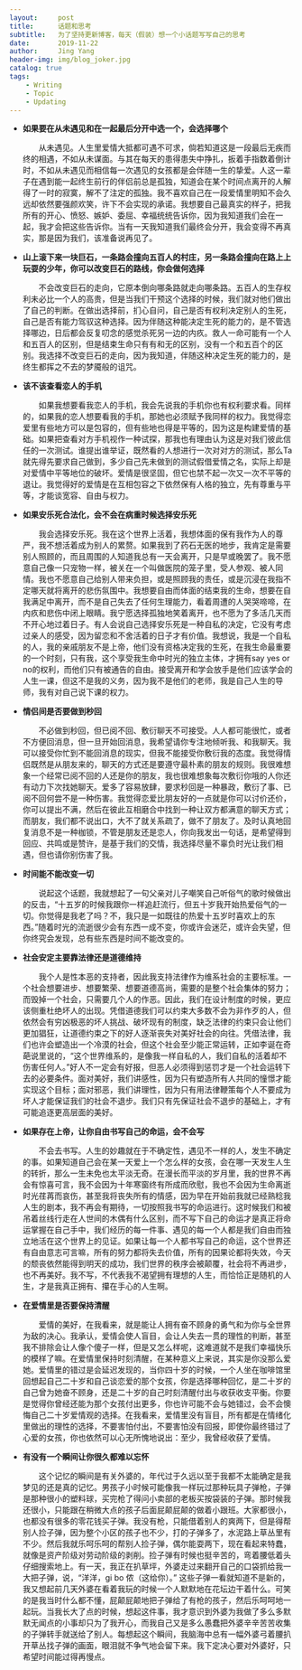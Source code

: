 ```yaml
---
layout:     post
title:      话题和思考
subtitle:   为了坚持更新博客，每天（假装）想一个小话题写写自己的思考
date:       2019-11-22
author:     Jing Yang
header-img: img/blog_joker.jpg
catalog: true
tags:
    - Writing
    - Topic
    - Updating
---
```


* **如果要在从未遇见和在一起最后分开中选一个，会选择哪个**

  &emsp;&emsp;从未遇见。人生里爱情大抵都可遇不可求，倘若知道这是一段最后无疾而终的相遇，不如从未谋面。与其在每天的患得患失中挣扎，扳着手指数着倒计时，不如从未遇见而相信每一次遇见的女孩都是会伴随一生的挚爱。人这一辈子在遇到能一起终生前行的伴侣前总是孤独，知道会在某个时间点离开的人解得了一时的寂寞，解不了注定的孤独。我不喜欢自己在一段爱情里明知不会久远却依然要强颜欢笑，许下不会实现的承诺。我想要自己最真实的样子，把我所有的开心、愤怒、嫉妒、委屈、幸福统统告诉你，因为我知道我们会在一起，我才会把这些告诉你。当有一天我知道我们最终会分开，我会变得不再真实，那是因为我们，该准备说再见了。

* **山上滚下来一块巨石，一条路会撞向五百人的村庄，另一条路会撞向在路上上玩耍的少年，你可以改变巨石的路线，你会做何选择**

  &emsp;&emsp;不会改变巨石的走向，它原本倒向哪条路就走向哪条路。五百人的生存权利未必比一个人的高贵，但是当我们干预这个选择的时候，我们就对他们做出了自己的判断。在做出选择前，扪心自问，自己是否有权利决定别人的生死，自己是否有能力驾驭这种选择。因为伴随这种能决定生死的能力的，是不管选择哪边，日后都会反复叨念的感觉杀死另一边的内疚。救人一命可能有一个人和五百人的区别，但是结束生命只有有和无的区别，没有一个和五百个的区别。我选择不改变巨石的走向，因为我知道，伴随这种决定生死的能力的，是终生都挥之不去的梦魇般的诅咒。

* **该不该查看恋人的手机**

  &emsp;&emsp;如果我想要看我恋人的手机，我会先说我的手机你也有权利要求看。同样的，如果我的恋人想要看我的手机，那她也必须赋予我同样的权力。我觉得恋爱里有些地方可以是包容的，但有些地也得是平等的，因为这是构建爱情的基础。如果把查看对方手机视作一种试探，那我也有理由认为这是对我们彼此信任的一次测试。谁提出谁举证，既然看的人想进行一次对对方的测试，那么Ta就先得先要求自己做到，多少自己先未做到的测试假借爱情之名，实际上却是对爱情中平等地位的破坏。爱情是很坚固，但它也禁不起一次又一次不平等的退让。我觉得好的爱情是在互相包容之下依然保有人格的独立，先有尊重与平等，才能谈宽容、自由与权力。

* **如果安乐死合法化，会不会在病重时候选择安乐死**

  &emsp;&emsp;我会选择安乐死。我在这个世界上活着，我想体面的保有我作为人的尊严，我不想活着成为别人的累赘。如果我到了药石无医的地步，我肯定是需要别人照顾的，而且周围的人知道我总有一天会离开，只是早或晚罢了。我不愿意自己像一只宠物一样，被关在一个叫做医院的笼子里，受人参观、被人同情。我也不愿意自己给别人带来负担，或是照顾我的责任，或是沉浸在我指不定哪天就将离开的悲伤氛围中。我想要自由而体面的结束我的生命，想要在自我满足中离开，而不是自己失去了任何生理能力，看着周遭的人哭哭啼啼，在内疚和悲伤中闭上眼睛。我宁愿选择孤独地笑着离开，也不愿为了多活几天而不开心地过着日子。有人会说自己选择安乐死是一种自私的决定，它没有考虑过亲人的感受，因为留恋和不舍活着的日子才有价值。我想说，我是一个自私的人，我的亲戚朋友不是上帝，他们没有资格决定我的生死，在我生命最重要的一个时刻，只有我，这个享受我生命中时光的独立主体，才拥有say yes or no的权利，而他们只有被通告的自由。接受离开和学会放手是他们应该学会的人生一课，但这不是我的义务，因为我不是他们的老师，我是自己人生的导师，我有对自己说下课的权力。

* **情侣间是否要做到秒回**

  &emsp;&emsp;不必做到秒回，但已阅不回、敷衍聊天不可接受。人人都可能很忙，或者不方便回消息，但一旦开始回消息，我希望请你专注地倾听我、和我聊天。我可以接受你忙到不能回消息的现实，但我不能接受你敷衍我的态度。我觉得情侣既然是从朋友来的，聊天的方式还是要遵守最朴素的朋友的规则。我很难想象一个经常已阅不回的人还是你的朋友，我也很难想象每次敷衍你哦的人你还有动力下次找她聊天。爱多了容易放肆，要求秒回是一种暴政，敷衍了事、已阅不回何尝不是一种伤害。我觉得恋爱比朋友好的一点就是你可以讨价还价，你可以提出不满，然后在彼此互相磨合中找到一种让双方都满意的聊天方式；而朋友，我们都不说出口，大不了就关系疏了，做不了朋友了。及时认真地回复消息不是一种枷锁，不管是朋友还是恋人，你向我发出一句话，是希望得到回应、共鸣或是赞许，是基于我们的交情，我选择尽量不辜负时光让我们相遇，但也请你别伤害了我。

* **时间能不能改变一切**

  &emsp;&emsp;说起这个话题，我就想起了一句父亲对儿子嘲笑自己听俗气的歌时候做出的反击，“十五岁的时候我跟你一样追赶流行，但五十岁我开始热爱俗气的一切。你觉得是我老了吗？不，我只是一如既往的热爱十五岁时喜欢上的东西。”随着时光的流逝很少会有东西一成不变，你或许会迷茫，或许会失望，但你终究会发现，总有些东西是时间不能改变的。

* **社会安定主要靠法律还是道德维持**

  &emsp;&emsp;我个人是性本恶的支持者，因此我支持法律作为维系社会的主要标准。一个社会想要进步、想要繁荣、想要道德高尚，需要的是整个社会集体的努力；而毁掉一个社会，只需要几个人的作恶。因此，我们在设计制度的时候，更应该侧重杜绝坏人的出现。凭借道德我们可以约束大多数不会为非作歹的人，但依然会有穷凶极恶的坏人挑战、破坏现有的制度，缺乏法律的约束只会让他们更加猖狂，让道德约束之下的好人逐渐丧失对美好社会的向往。凭借法律，我们也许会塑造出一个冷漠的社会，但这个社会至少能正常运转，正如李诞在奇葩说里说的，“这个世界维系的，是像我一样自私的人，我们自私的活着却不伤害任何人。”好人不一定会有好报，但恶人必须得到惩罚才是一个社会运转下去的必要条件。面对美好，我们讲感性，因为只有塑造所有人共同的憧憬才能实现这个目标；面对邪恶，我们讲理性，因为只有用法律鞭策每个人不要成为坏人才能保证我们的社会不退步。我们只有先保证社会不退步的基础上，才有可能追逐更高层面的美好。

* **如果存在上帝，让你自由书写自己的命运，会不会写**

  &emsp;&emsp;不会去书写。人生的妙趣就在于不确定性，遇见不一样的人，发生不确定的事。如果知道自己会在某一天爱上一个怎么样的女孩，会在哪一天发生人生的转折，那么一生未免也太平淡无奇。在漫长而平淡的岁月里，我的世界不再会有惊喜可言，我不会因为十年寒窗终有所成而欣慰，我也不会因为生命离逝时光荏苒而哀伤，甚至我将丧失所有的情感，因为早在开始前我就已经熟稔我人生的剧本，我不再会有期待，一切按照我书写的命运进行。这时候我们和被吊着丝线行走在人世间的木偶有什么区别，而不写下自己的命运才是真正将命运掌握在自己手中，我们经历的每一件事、遇见的每一个人都是我们自由而独立地活在这个世界上的见证。如果让每一个人都书写自己的命运，这个世界还有自由意志可言嘛，所有的努力都将失去价值，所有的因果论都将失效，今天的颓丧依然能得到明天的成功，我们世界的秩序会被颠覆，社会将不再进步，也不再美好。我不写，不代表我不渴望拥有理想的人生，而恰恰正是随机的人生，才是我真正拥有、攥在手心的人生啊。

* **在爱情里是否要保持清醒**

  &emsp;&emsp;爱情的美好，在我看来，就是能让人拥有奋不顾身的勇气和为你与全世界为敌的决心。我承认，爱情会使人盲目，会让人失去一贯的理性的判断，甚至我不排除会让人像个傻子一样，但是又怎么样呢，这难道就不是我们幸福快乐的模样了嘛。在爱情里保持时刻清醒，在某种意义上来说，其实是你没那么爱她。爱情里的错过是会延迟发现的，当你四十岁的时候，一个人坐在咖啡馆里回想起自己二十岁和自己谈恋爱的那个女孩，你是选择哪种回忆，是二十岁的自己曾为她奋不顾身，还是二十岁的自己时刻清醒付出与收获收支平衡。你要是觉得你曾经还能为那个女孩付出更多，你也许可能不会与她错过，会不会懊悔自己二十岁爱情观的选择。在我看来，爱情里没有盲目，所有都是在情绪化里做出的理性的选择，不要害怕付出，不要害怕没有回报，即使你最终错过了心爱的女孩，你也依然可以心无所愧地说出：至少，我曾经收获了爱情。


* **有没有一个瞬间让你很久都难以忘怀**

  &emsp;&emsp;这个记忆的瞬间是有关外婆的，年代过于久远以至于我都不太能确定是我梦见的还是真的记忆。男孩子小时候可能像我一样玩过那种玩具子弹枪，子弹是那种很小的塑料球，买完枪了得问小卖部的老板买按袋装的子弹。那时候我还很小，只能跟在稍微大点的孩子后面屁颠屁颠的做着小跟班。大家都很小，也都没有很多的零花钱买子弹。我没有枪，只能借着别人的爽两下，但是得帮别人捡子弹，因为整个小区的孩子也不少，打的子弹多了，水泥路上草丛里有不少。然后我就乐呵乐呵的帮别人捡子弹，偶尔能耍两下，现在看起来特蠢，就像是资产阶级对劳动阶级的剥削。捡子弹有时候也挺辛苦的，弯着腰低着头仔细搜索地上。有一天，我正在扒草坪，外婆走过来翻开自己的口袋抓给我一大把子弹，说，“洋洋，gi bo 侬（这给你）。” 这些子弹一看就知道不是新的，我又想起前几天外婆在看着我玩的时候一个人默默地在花坛边干着什么。可笑的是我当时什么都不懂，屁颠屁颠地把子弹给了有枪的孩子，然后乐呵呵地一起玩。当我长大了点的时候，想起这件事，我才意识到外婆为我做了多么多默默无闻点的小事却只为了我开心，而我自己又是多么愚蠢把外婆辛辛苦苦收集的子弹转手就送给了别人。每想起这个瞬间，我脑海中总有一幅外婆弓着腰扒开草丛找子弹的画面，眼泪就不争气地会留下来。我下定决心要对外婆好，只希望时间能过得再慢点。
